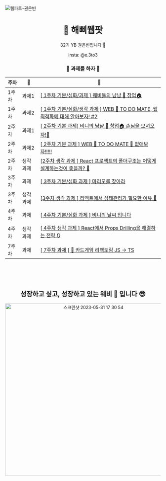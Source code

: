 ![웹파트-권은빈](https://user-images.githubusercontent.com/79238676/227775326-b96690fc-821e-4420-b3ce-290b9154465f.png)
<div align="center">

# 🌼 해삐웹팟

32기 YB 권은빈입니다 🫡

insta: @e.3to3

### 🌼 과제를 하자 🎵

| 주차  |  📝  | 🔗 |
| ----- | -------- | ---- |
| 1주차 | 과제1 |[[ 1주차 기본/심화/과제 ] 웨비들의 냠냠 🍰 창업🏠](https://github.com/GO-SOPT-WEB/EunBeanKwon/pull/1)|
| 1주차 | 과제2 |[[ 1주차 기본/심화/생각 과제 ] WEB 💛 TO DO MATE, 웹 최적화에 대해 알아보자! #2](https://github.com/GO-SOPT-WEB/EunBeanKwon/pull/2)|
| 2주차 | 과제1 |[[ 2주차 기본 과제] 비니의 냠냠 🍰 창업🏠 손님을 모셔오자!🌈 ](https://github.com/GO-SOPT-WEB/EunBeanKwon/pull/3)|
| 2주차 | 과제2 |[[ 2주차 기본 과제 ] WEB 💛 TO DO MATE 🌈 없애보자!!!!! ](https://github.com/GO-SOPT-WEB/EunBeanKwon/pull/5)|
| 2주차 | 생각과제 |[[2주차 생각 과제 ] React 프로젝트의 폴더구조는 어떻게 설계하는것이 좋을까? 🤔](https://github.com/GO-SOPT-WEB/EunBeanKwon/pull/4)|
| 3주차 | 과제 |[[ 3주차 기본/심화 과제 ] 마리오를 찾아라](https://github.com/GO-SOPT-WEB/EunBeanKwon/pull/6)|
| 3주차 | 생각과제 |[[3주차 생각 과제 ] 리액트에서 상태관리가 필요한 이유 👀](https://github.com/GO-SOPT-WEB/EunBeanKwon/pull/7)|
| 4주차 | 과제 |[[ 4주차 기본/심화 과제 ] 비니의 날씨 입니다](https://github.com/GO-SOPT-WEB/EunBeanKwon/pull/9)|
| 4주차 | 생각과제 |[[ 4주차 생각 과제 ] React에서 Props Drilling을 해결하는 전략 🔃](https://github.com/GO-SOPT-WEB/EunBeanKwon/pull/8)|
| 7주차 | 과제 |[[ 7주차 과제 ] 🌈 카드게임 리팩토링 JS -> TS ](https://github.com/GO-SOPT-WEB/EunBeanKwon/pull/10)|

  <br/> <br/> <br/>
</div>

<div align="center">

## 성장하고 싶고, 성장하고 있는 웨비 🌱 입니다 😎
<img width="555" alt="스크린샷 2023-05-31 17 30 54" src="https://github.com/GO-SOPT-WEB/EunBeanKwon/assets/65286685/3748dc6a-5bc7-41dc-9fd3-a9f613979840">
  
</div>
